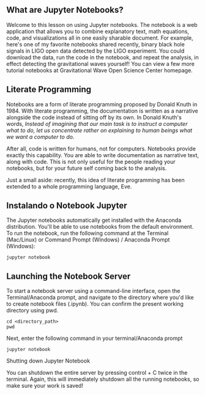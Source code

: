 ## What are Jupyter Notebooks?
Welcome to this lesson on using Jupyter notebooks. The notebook is a web application that allows you to combine explanatory text, math equations, code, and visualizations all in one easily sharable document. For example, here's one of my favorite notebooks shared recently, binary black hole signals in LIGO open data detected by the LIGO experiment. You could download the data, run the code in the notebook, and repeat the analysis, in effect detecting the gravitational waves yourself! You can view a few more tutorial notebooks at Gravitational Wave Open Science Center homepage.

## Literate Programming
Notebooks are a form of literate programming proposed by Donald Knuth in 1984. With literate programming, the documentation is written as a narrative alongside the code instead of sitting off by its own. In Donald Knuth's words,
     _Instead of imagining that our main task is to instruct a computer what to do, let us concentrate rather on explaining to human beings what we want a computer to do._
      
After all, code is written for humans, not for computers. Notebooks provide exactly this capability. You are able to write documentation as narrative text, along with code. This is not only useful for the people reading your notebooks, but for your future self coming back to the analysis.

Just a small aside: recently, this idea of literate programming has been extended to a whole programming language, Eve.


## Instalando o Notebook Jupyter     

The Jupyter notebooks automatically get installed with the Anaconda distribution. You'll be able to use notebooks from the default environment.
To run the notebook, run the following command at the Terminal (Mac/Linux) or Command Prompt (Windows) / Anaconda Prompt (Windows):

    jupyter notebook

## Launching the Notebook Server
To start a notebook server using a command-line interface, open the Terminal/Anaconda prompt, and navigate to the directory where you'd like to create notebook files (.ipynb). You can confirm the present working directory using pwd.

    cd <directory_path>
    pwd

Next, enter the following command in your terminal/Anaconda prompt

    jupyter notebook

Shutting down Jupyter Notebook

You can shutdown the entire server by pressing control + C twice in the terminal. Again, this will immediately shutdown all the running notebooks, so make sure your work is saved!
